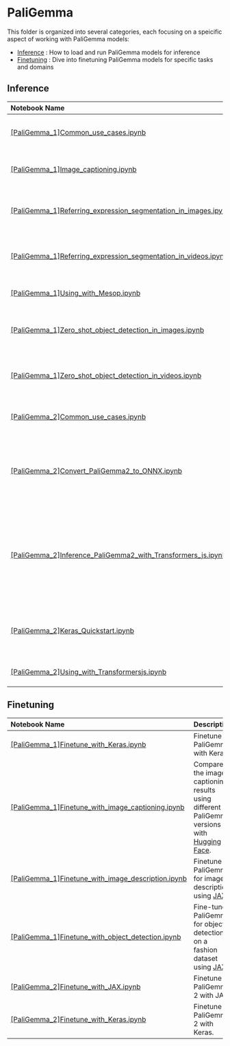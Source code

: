 # PaliGemma

This folder is organized into several categories, each focusing on a speicific aspect of working with PaliGemma models:

* [Inference](#inference) : How to load and run PaliGemma models for inference
* [Finetuning](#finetuning) : Dive into finetuning PaliGemma models for specific tasks and domains

## Inference
| Notebook Name | Description |
| :----------------------------------------------------------------------------------------------------------------------------------------------- | ------------------------------------------------------------------------------------------------------------------------------------------------------------------- |
| [[PaliGemma_1]Common_use_cases.ipynb]([PaliGemma_1]Common_use_cases.ipynb)                                                       | Illustrate some common use cases for PaliGemma. |
| [[PaliGemma_1]Image_captioning.ipynb]([PaliGemma_1]Image_captioning.ipynb)                                                       | Use PaliGemma to generate image captions using Keras.                                                                                                               |
| [[PaliGemma_1]Referring_expression_segmentation_in_images.ipynb]([PaliGemma_1]Referring_expression_segmentation_in_images.ipynb) | Referring Expression Segmentation in images using PaliGemma.                                                                                                        |
| [[PaliGemma_1]Referring_expression_segmentation_in_videos.ipynb]([PaliGemma_1]Referring_expression_segmentation_in_videos.ipynb) | Referring Expression Segmentation in videos using PaliGemma.                                                                                                        |
| [[PaliGemma_1]Using_with_Mesop.ipynb]([PaliGemma_1]Using_with_Mesop.ipynb)                                                           | Integrate PaliGemma with [Google Mesop](https://google.github.io/mesop/).                                                                                           |
| [[PaliGemma_1]Zero_shot_object_detection_in_images.ipynb]([PaliGemma_1]Zero_shot_object_detection_in_images.ipynb)               | Zero-shot Object Detection in images using PaliGemma.                                                                                                               |
| [[PaliGemma_1]Zero_shot_object_detection_in_videos.ipynb]([PaliGemma_1]Zero_shot_object_detection_in_videos.ipynb)               | Zero-shot Object Detection in videos using PaliGemma.                                                                                                               |
| [[PaliGemma_2]Common_use_cases.ipynb]([PaliGemma_2]Common_use_cases.ipynb)                                                       | Illustrate some common use cases for PaliGemma 2. |
| [[PaliGemma_2]Convert_PaliGemma2_to_ONNX.ipynb]([PaliGemma_2]Convert_PaliGemma2_to_ONNX.ipynb)                                                     | Convert and quantize PaliGemma 2 to ONNX format, making it compatible for inferencing with Transformers.js.                                                                                                                                    |
| [[PaliGemma_2]Inference_PaliGemma2_with_Transformers_js.ipynb]([PaliGemma_2]Inference_PaliGemma2_with_Transformers_js.ipynb)                                                     | Inference PaliGemma 2 with Transformers.js for tasks like image captioning, zero-shot object detection, OCR, and visual Q&A.                                                                                                                                    |
| [[PaliGemma_2]Keras_Quickstart.ipynb]([PaliGemma_2]Keras_Quickstart.ipynb)                                                              | PaliGemma 2 3B DOCCI model quickstart tutorial with Keras                                                                                                        |
| [[PaliGemma_2]Using_with_Transformersjs.ipynb]([PaliGemma_2]Using_with_Transformersjs.ipynb)                                                         | Run PaliGemma 2 with Transformers.js.                                                                                                                                      |

## Finetuning
| Notebook Name | Description |
| :----------------------------------------------------------------------------------------------------------------------------------------------- | ------------------------------------------------------------------------------------------------------------------------------------------------------------------- |
| [[PaliGemma_1]Finetune_with_Keras.ipynb]([PaliGemma_1]Finetune_with_Keras.ipynb)                                                             | Finetune PaliGemma with Keras.                                                                                                                                      |
| [[PaliGemma_1]Finetune_with_image_captioning.ipynb]([PaliGemma_1]Finetune_with_image_captioning.ipynb)                                   | Compare the image captioning results using different PaliGemma versions with [Hugging Face](https://huggingface.co/).                                               |
| [[PaliGemma_1]Finetune_with_image_description.ipynb]([PaliGemma_1]Finetune_with_image_description.ipynb)                                       | Finetune PaliGemma for image description using [JAX](https://github.com/google/jax).                                                                                |
| [[PaliGemma_1]Finetune_with_object_detection.ipynb]([PaliGemma_1]Finetune_with_object_detection.ipynb)                                       | Fine-tune PaliGemma for object detection on a fashion dataset using [JAX](https://github.com/google/jax).                                                                                |
| [[PaliGemma_2]Finetune_with_JAX.ipynb]([PaliGemma_2]Finetune_with_JAX.ipynb)                                                         | Finetune PaliGemma 2 with JAX.                                                                                                                                      |
| [[PaliGemma_2]Finetune_with_Keras.ipynb]([PaliGemma_2]Finetune_with_Keras.ipynb)                                                     | Finetune PaliGemma 2 with Keras.                                                                                                                                    |
